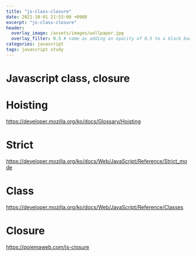 ```yaml
---
title: "js-class-closure"
date: 2021-10-01 21:53:00 +0900
excerpt: "js-class-closure"
header:
  overlay_image: /assets/images/wallpaper.jpg
  overlay_filter: 0.5 # same as adding an opacity of 0.5 to a black background
categories: javascript
tags: javascript study
---
```

Javascript class, closure
=============

# Hoisting

https://developer.mozilla.org/ko/docs/Glossary/Hoisting

# Strict

https://developer.mozilla.org/ko/docs/Web/JavaScript/Reference/Strict_mode

# Class

https://developer.mozilla.org/ko/docs/Web/JavaScript/Reference/Classes

# Closure

https://poiemaweb.com/js-closure